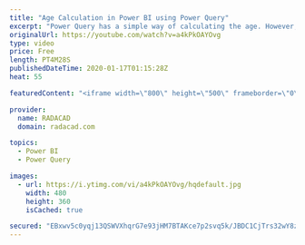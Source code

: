 ```yaml
---
title: "Age Calculation in Power BI using Power Query"
excerpt: "Power Query has a simple way of calculating the age. However, because DAX is the popular language in many calculations in Power BI, many are not aware of this function in Power Query. In this video, I am going to show you how easy is to calculate Age in Power BI using Power BI. This method is very useful"
originalUrl: https://youtube.com/watch?v=a4kPkOAYOvg
type: video
price: Free
length: PT4M28S
publishedDateTime: 2020-01-17T01:15:28Z
heat: 55

featuredContent: "<iframe width=\"800\" height=\"500\" frameborder=\"0\" src=\"https://www.youtube.com/embed/a4kPkOAYOvg\" allow=\"accelerometer; autoplay; encrypted-media; gyroscope; picture-in-picture\" allowfullscreen></iframe>"

provider:
  name: RADACAD
  domain: radacad.com

topics:
  - Power BI
  - Power Query

images:
  - url: https://i.ytimg.com/vi/a4kPkOAYOvg/hqdefault.jpg
    width: 480
    height: 360
    isCached: true

secured: "EBxwv5c0yqj13QSWVXhqrG7e93jHM7BTAKce7p2svq5k/JBDC1CjTrs32wY8zEimZWtQCl0YkgXCw6/M2nloIByT8VTs6xEX/GMpt//zrAyQ81JRogMWSB68WEB1/ikHqq7CyyWHWvZj3ApwbOkixrVlgvX45S/Eb7/CGUn9XuPVoMKV0pSBUuV9mN90Ei18GlzzSbC18+AiUo1Eno6Krpt5nazwe4Poggdbc/655mSk5J3n7f+mU2l1c/S6wkQwlFffYQBHQX2HU2Mk4F9PItYp1RoCU+/ipRDPYtkbHRROa10d06FAeHY/G+tWS2JVYjN2VgpgqopfCukLKfF2ZtD+9DXjctdy4tH2YXf4HoGPOrH5yWIQGmt24+WPo9ZUVLNem45FAeb96p1LZz9RbYV6g3hiB4eKdYbsbfZ13Bs=;9EH68m04UMbVstI/GjYZLA=="
---
```


